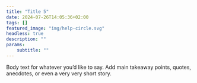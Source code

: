 ```yaml
---
title: "Title 5"
date: 2024-07-26T14:05:36+02:00
tags: []
featured_image: "img/help-circle.svg"
headless: true
description: ""
params:
    subtitle: ""
---
```


Body text for whatever you’d like to say. Add main takeaway points, quotes, anecdotes, or even a very very short story. 